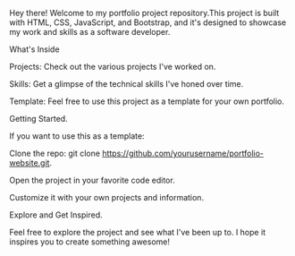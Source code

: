 Hey there! Welcome to my portfolio project repository.This project is built with HTML, CSS, JavaScript, and Bootstrap, and it's designed to showcase my work and skills as a software developer.

What's Inside

Projects: Check out the various projects I've worked on.

Skills: Get a glimpse of the technical skills I've honed over time.

Template: Feel free to use this project as a template for your own portfolio.

Getting Started.

If you want to use this as a template:

Clone the repo: git clone https://github.com/yourusername/portfolio-website.git.

Open the project in your favorite code editor.

Customize it with your own projects and information.


Explore and Get Inspired.


Feel free to explore the project and see what I've been up to. I hope it inspires you to create something awesome!
